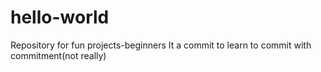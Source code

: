 # hello-world
Repository for fun projects-beginners
It a commit to learn to commit with commitment(not really)
